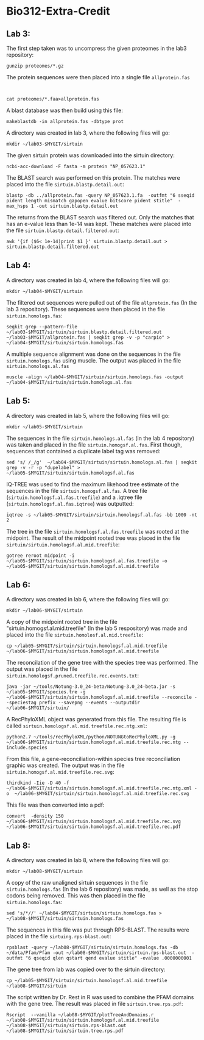 # Bio312-Extra-Credit


## Lab 3:


The first step taken was to uncompress the given proteomes in the lab3 repository:
```
gunzip proteomes/*.gz
```


The protein sequences were then placed into a single file ``allprotein.fas``
```


cat proteomes/*.faa>allprotein.fas
```


A blast database was then build using this file:
```
makeblastdb -in allprotein.fas -dbtype prot
```


A directory was created in lab 3, where the following files will go:
```
mkdir ~/lab03-$MYGIT/sirtuin
```


The given sirtuin protein was downloaded into the sirtuin directory:
```
ncbi-acc-download -F fasta -m protein "NP_057623.1"
```


The BLAST search was performed on this protein. The matches were placed into the file ``sirtuin.blastp.detail.out``:
```
blastp -db ../allprotein.fas -query NP_057623.1.fa  -outfmt "6 sseqid pident length mismatch gapopen evalue bitscore pident stitle"  -max_hsps 1 -out sirtuin.blastp.detail.out
```


The returns from the BLAST search was filtered out. Only the matches that has an e-value less than 1e-14 was kept. These matches were placed into the file ``sirtuin.blastp.detail.filtered.out``:
```
awk '{if ($6< 1e-14)print $1 }' sirtuin.blastp.detail.out > sirtuin.blastp.detail.filtered.out
```


## Lab 4:


A directory was created in lab 4, where the following files will go:
```
mkdir ~/lab04-$MYGIT/sirtuin
```


The filtered out sequences were pulled out of the file ``allprotein.fas`` (In the lab 3 repository). These sequences were then placed in the file ``sirtuin.homologs.fas``:
```
seqkit grep --pattern-file ~/lab03-$MYGIT/sirtuin/sirtuin.blastp.detail.filtered.out ~/lab03-$MYGIT/allprotein.fas | seqkit grep -v -p "carpio" > ~/lab04-$MYGIT/sirtuin/sirtuin.homologs.fas
```


A multiple sequence alignment was done on the sequences in the file ``sirtuin.homologs.fas`` using muscle. The output was placed in the file ``sirtuin.homologs.al.fas``
```
muscle -align ~/lab04-$MYGIT/sirtuin/sirtuin.homologs.fas -output ~/lab04-$MYGIT/sirtuin/sirtuin.homologs.al.fas
```
## Lab 5:


A directory was created in lab 5, where the following files will go:
```
mkdir ~/lab05-$MYGIT/sirtuin
```


The sequences in the file ``sirtuin.homologs.al.fas`` (in the lab 4 repository) was taken and placed in the file ``sirtuin.homogsf.al.fas``. First though, sequences that contained a duplicate label tag was removed:
```
sed 's/ /_/g'  ~/lab04-$MYGIT/sirtuin/sirtuin.homologs.al.fas | seqkit grep -v -r -p "dupelabel" >  ~/lab05-$MYGIT/sirtuin/sirtuin.homologsf.al.fas
```


IQ-TREE was used to find the maximum likehood tree estimate of the sequences in the file ``sirtuin.homogsf.al.fas``. A tree file (``sirtuin.homologsf.al.fas.treefile``) and a .iqtree file (``sirtuin.homologsf.al.fas.iqtree``) was outputted:
```
iqtree -s ~/lab05-$MYGIT/sirtuin/sirtuin.homologsf.al.fas -bb 1000 -nt 2
```


The tree in the file ``sirtuin.homologsf.al.fas.treefile`` was rooted at the midpoint. The result of the midpoint rooted tree was placed in the file ``sirtuin/sirtuin.homologsf.al.mid.treefile``:
```
gotree reroot midpoint -i ~/lab05-$MYGIT/sirtuin/sirtuin.homologsf.al.fas.treefile -o ~/lab05-$MYGIT/sirtuin/sirtuin.homologsf.al.mid.treefile
```


## Lab 6:


A directory was created in lab 6, where the following files will go:
```
mkdir ~/lab06-$MYGIT/sirtuin
```


A copy of the midpoint rooted tree in the file "sirtuin.homogsf.al.mid.treefile" (In the lab 5 respository) was made and placed into the file ``sirtuin.homolosf.al.mid.treefile``:
```
cp ~/lab05-$MYGIT/sirtuin/sirtuin.homologsf.al.mid.treefile ~/lab06-$MYGIT/sirtuin/sirtuin.homologsf.al.mid.treefile
```


The reconcilation of the gene tree with the species tree was performed. The output was placed in the file ``sirtuin.homologsf.pruned.treefile.rec.events.txt``:
```
java -jar ~/tools/Notung-3.0_24-beta/Notung-3.0_24-beta.jar -s ~/lab05-$MYGIT/species.tre -g ~/lab06-$MYGIT/sirtuin/sirtuin.homologsf.al.mid.treefile --reconcile --speciestag prefix --savepng --events --outputdir ~/lab06-$MYGIT/sirtuin/
```


A RecPhyloXML object was generated from this file. The resulting file is called ``sirtuin.homologsf.al.mid.treefile.rec.ntg.xml``:
```
python2.7 ~/tools/recPhyloXML/python/NOTUNGtoRecPhyloXML.py -g ~/lab06-$MYGIT/sirtuin/sirtuin.homologsf.al.mid.treefile.rec.ntg --include.species
```


From this file, a gene-reconciliation-within species tree reconciliation graphic was created. The output was in the file ``sirtuin.homogsf.al.mid.treefile.rec.svg``:
```
thirdkind -Iie -D 40 -f ~/lab06-$MYGIT/sirtuin/sirtuin.homologsf.al.mid.treefile.rec.ntg.xml -o  ~/lab06-$MYGIT/sirtuin/sirtuin.homologsf.al.mid.treefile.rec.svg
```


This file was then converted into a pdf:
```
convert  -density 150 ~/lab06-$MYGIT/sirtuin/sirtuin.homologsf.al.mid.treefile.rec.svg ~/lab06-$MYGIT/sirtuin/sirtuin.homologsf.al.mid.treefile.rec.pdf
```


## Lab 8:


A directory was created in lab 8, where the following files will go:
```
mkdir ~/lab08-$MYGIT/sirtuin
```


A copy of the raw unaligned sirtuin sequences in the file ``sirtuin.homologs.fas`` (In the lab 6 repository) was made, as well as the stop codons being removed. This was then placed in the file ``sirtuin.homologs.fas``:
```
sed 's/*//' ~/lab04-$MYGIT/sirtuin/sirtuin.homologs.fas > ~/lab08-$MYGIT/sirtuin/sirtuin.homologs.fas
```


The sequences in this file was put through RPS-BLAST. The results were placed in the file ``sirtuing.rps-blast.out``:
```
rpsblast -query ~/lab08-$MYGIT/sirtuin/sirtuin.homologs.fas -db ~/data/Pfam/Pfam -out ~/lab08-$MYGIT/sirtuin/sirtuin.rps-blast.out  -outfmt "6 qseqid qlen qstart qend evalue stitle" -evalue .0000000001
```


The gene tree from lab was copied over to the sirtuin directory:
```
cp ~/lab05-$MYGIT/sirtuin/sirtuin.homologsf.al.mid.treefile ~/lab08-$MYGIT/sirtuin
```


The script written by Dr. Rest in R was used to combine the PFAM domains with the gene tree. The result was placed in file ``sirtuin.tree.rps.pdf``:
```
Rscript  --vanilla ~/lab08-$MYGIT/plotTreeAndDomains.r ~/lab08-$MYGIT/sirtuin/sirtuin.homologsf.al.mid.treefile ~/lab08-$MYGIT/sirtuin/sirtuin.rps-blast.out ~/lab08-$MYGIT/sirtuin/sirtuin.tree.rps.pdf
```




